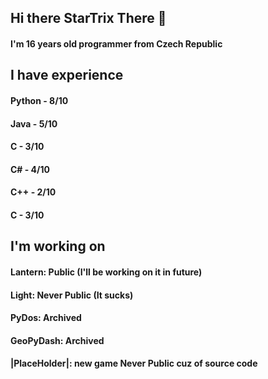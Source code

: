 ## Hi there StarTrix There  👋
#### I'm 16 years old programmer from Czech Republic
## I have experience
#### Python - 8/10
#### Java - 5/10
#### C - 3/10
#### C# - 4/10
#### C++ - 2/10
#### C - 3/10
## I'm working on
#### Lantern: Public (I'll be working on it in future)
#### Light: Never Public (It sucks)
#### PyDos: Archived
#### GeoPyDash: Archived
#### |PlaceHolder|: new game Never Public cuz of source code
